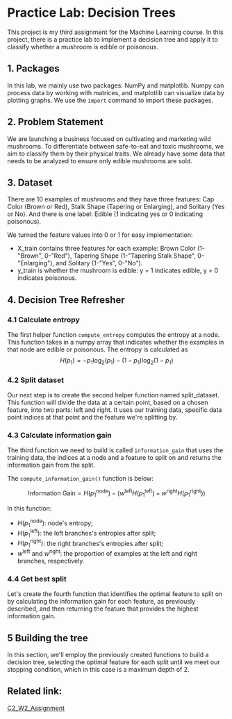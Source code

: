 # Practice Lab: Decision Trees

This project is my third assignment for the Machine Learning course. In this project, there is a practice lab to implement a decision tree and apply it to classify whether a mushroom is edible or poisonous.  

## 1. Packages
In this lab, we mainly use two packages: NumPy and matplotlib. Numpy can process data by working with matrices, and matplotlib can visualize data by plotting graphs. We use the `import` command to import these packages.   

## 2. Problem Statement
We are launching a business focused on cultivating and marketing wild mushrooms. To differentiate between safe-to-eat and toxic mushrooms, we aim to classify them by their physical traits. We already have some data that needs to be analyzed to ensure only edible mushrooms are sold.  

## 3. Dataset
There are 10 examples of mushrooms and they have three features: Cap Color (Brown or Red), Stalk Shape (Tapering or Enlarging), and Solitary (Yes or No). And there is one label: Edible (1 indicating yes or 0 indicating poisonous).   

We turned the feature values into 0 or 1 for easy implementation: 
- X_train contains three features for each example: Brown Color (1-"Brown", 0-"Red"), Tapering Shape (1-"Tapering Stalk Shape", 0-"Enlarging"), and Solitary (1-"Yes", 0-"No").
- y_train is whether the mushroom is edible: y = 1 indicates edible, y = 0 indicates poisonous.  

## 4. Decision Tree Refresher  

### 4.1 Calculate entropy  
The first helper function `compute_entropy` computes the entropy at a node. This function takes in a numpy array that indicates whether the examples in that node are edible or poisonous. The entropy is calculated as  
$$H(p_1) = -p_1 \text{log}_2(p_1) - (1- p_1) \text{log}_2(1- p_1)$$    
  
### 4.2 Split dataset  
Our next step is to create the second helper function named split_dataset. This function will divide the data at a certain point, based on a chosen feature, into two parts: left and right. It uses our training data, specific data point indices at that point and the feature we're splitting by.  

### 4.3  Calculate information gain
The third function we need to build is called `information_gain` that uses the training data, the indices at a node and a feature to split on and returns the information gain from the split.  

The `compute_information_gain()` function is below:  

$$\text{Information Gain} = H(p_1^\text{node})- (w^{\text{left}}H(p_1^\text{left}) + w^{\text{right}}H(p_1^\text{right}))$$

In this function: 
- $H(p_1^\text{node})$: node's entropy;   
- $H(p_1^\text{left})$: the left branches's entropies after split;
- $H(p_1^\text{right})$: the right branches's entropies after split; 
- $w^{\text{left}}$ and $w^{\text{right}}$: the proportion of examples at the left and right branches, respectively.

### 4.4 Get best split
Let's create the fourth function that identifies the optimal feature to split on by calculating the information gain for each feature, as previously described, and then returning the feature that provides the highest information gain.  

## 5 Building the tree
In this section, we'll employ the previously created functions to build a decision tree, selecting the optimal feature for each split until we meet our stopping condition, which in this case is a maximum depth of 2.  


## Related link: 
[C2_W2_Assignment](https://github.com/x24-byte/CPSC5616CS_ML/blob/main/C2_W2_Assignment.ipynb)

